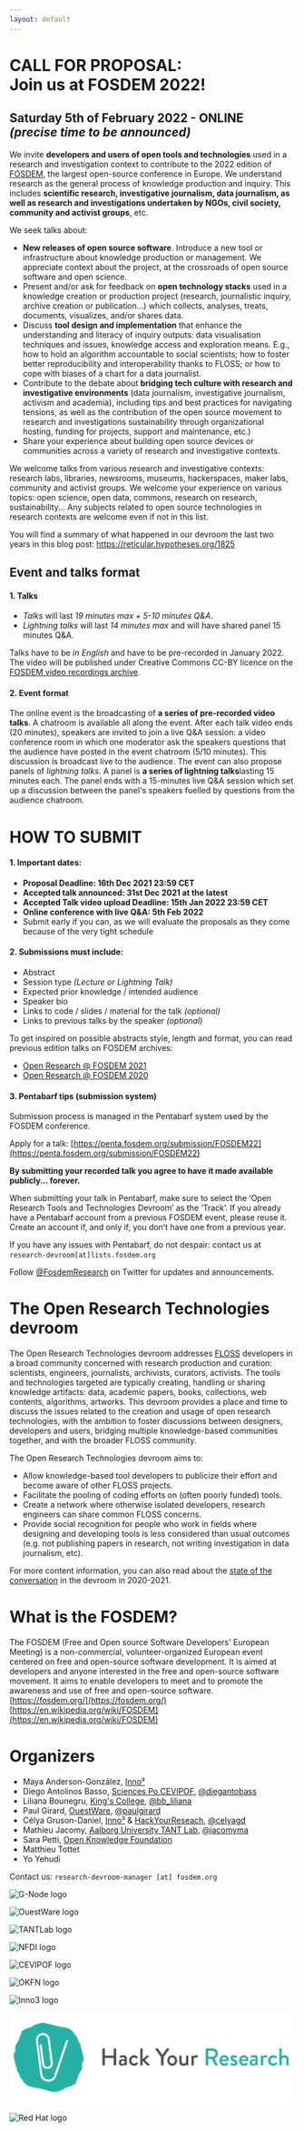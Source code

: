 ```yaml
---
layout: default
---
```

# CALL FOR PROPOSAL:<br>Join us at FOSDEM 2022!
## Saturday 5th of February 2022 - ONLINE<br>*(precise time to be announced)*

We invite **developers and users of open tools and technologies** used in a research and investigation context to contribute to the 2022 edition of [FOSDEM](https://fosdem.org), the largest open-source conference in Europe.
We understand research as the general process of knowledge production and inquiry. This includes **scientific research, investigative journalism, data journalism, as well as research and investigations undertaken by NGOs, civil society, community and activist groups**, etc.

We seek talks about:
* **New releases of open source software**. Introduce a new tool or infrastructure about knowledge production or management. We appreciate context about the project, at the crossroads of open source software and open science.
* Present and/or ask for feedback on **open technology stacks** used in a knowledge creation or production project (research, journalistic inquiry, archive creation or publication…) which collects, analyses, treats, documents, visualizes, and/or shares data.
* Discuss **tool design and implementation** that enhance the understanding and literacy of inquiry outputs: data visualisation techniques and issues, knowledge access and exploration means. E.g., how to hold an algorithm accountable to social scientists; how to foster better reproducibility and interoperability thanks to FLOSS; or how to cope with biases of a chart for a data journalist.
* Contribute to the debate about **bridging tech culture with research and investigative environments** (data journalism, investigative journalism, activism and academia), including tips and best practices for navigating tensions, as well as the contribution of the open source movement to research and investigations sustainability through organizational hosting, funding for projects, support and maintenance, etc.)
* Share your experience about building open source devices or communities across a variety of research and investigative contexts.

We welcome talks from various research and investigative contexts: research labs, libraries, newsrooms, museums, hackerspaces, maker labs, community and activist groups. We welcome your experience on various topics: open science, open data, commons, research on research, sustainability... Any subjects related to open source technologies in research contexts are welcome even if not in this list.

You will find a summary of what happened in our devroom the last two years in this blog post: https://reticular.hypotheses.org/1825

## Event and talks format

#### 1. Talks
- *Talks* will last *19 minutes max + 5-10 minutes Q&A*. 
- *Lightning talks* will last *14 minutes max* and will have shared panel 15 minutes Q&A.

Talks have to be *in English* and have to be pre-recorded in January 2022.
The video will be published under Creative Commons CC-BY licence on the [FOSDEM video recordings archive](https://video.fosdem.org/).

#### 2. Event format

The online event is the broadcasting of **a series of pre-recorded video talks**. A chatroom is available all along the event. After each talk video ends (20 minutes), speakers are invited to join a live Q&A session: a video conference room in which one moderator ask the speakers questions that the audience have posted in the event chatroom (5/10 minutes). This discussion is broadcast live to the audience.
The event can also propose panels of *lightning talks*. A panel is **a series of lightning talks**lasting 15 minutes each. The panel ends with a 15-minutes live Q&A session which set up a discussion between the panel's speakers fuelled by questions from the audience chatroom. 

# HOW TO SUBMIT

#### 1. Important dates:
- **Proposal Deadline: 16th Dec 2021 23:59 CET**
- **Accepted talk announced: 31st Dec 2021 at the latest** 
- **Accepted Talk video upload Deadline: 15th Jan 2022 23:59 CET**
- **Online conference with live Q&A: 5th Feb 2022**
- Submit early if you can, as we will evaluate the proposals as they come because of the very tight schedule

#### 2. Submissions must include:
- Abstract
- Session type *(Lecture or Lightning Talk)*
- Expected prior knowledge / intended audience
- Speaker bio
- Links to code / slides / material for the talk *(optional)*
- Links to previous talks by the speaker *(optional)*

To get inspired on possible abstracts style, length and format, you can read previous edition talks on FOSDEM archives:

- [Open Research @ FOSDEM 2021](https://archive.fosdem.org/2021/schedule/track/open_research_tools_and_technologies/)
- [Open Research @ FOSDEM 2020](https://archive.fosdem.org/2020/schedule/track/open_research_tools_and_technologies/)
    
#### 3. Pentabarf tips (submission system)

Submission process is managed in the Pentabarf system used by the FOSDEM conference.

Apply for a talk: [https://penta.fosdem.org/submission/FOSDEM22](https://penta.fosdem.org/submission/FOSDEM22)

**By submitting your recorded talk you agree to have it made available publicly... forever.** 

When submitting your talk in Pentabarf, make sure to select the ‘Open Research Tools and Technologies Devroom’ as the ‘Track’.
If you already have a Pentabarf account from a previous FOSDEM event, please reuse it. Create an account if, and only if, you don’t have one from a previous year.

If you have any issues with Pentabarf, do not despair: contact us at `research-devroom[at]lists.fosdem.org`

Follow [@FosdemResearch](https://twitter.com/FosdemResearch) on Twitter for updates and announcements.

# The Open Research Technologies devroom

The Open Research Technologies devroom addresses [FLOSS](https://www.gnu.org/philosophy/floss-and-foss.en.html) developers in a broad community concerned with research production and curation: scientists, engineers, journalists, archivists, curators, activists.
The tools and technologies targeted are typically creating, handling or sharing knowledge artifacts: data, academic papers, books, collections, web contents, algorithms, artworks.
This devroom provides a place and time to discuss the issues related to the creation and usage of open research technologies, with the ambition to foster discussions between designers, developers and users, bridging multiple knowledge-based communities together, and with the broader FLOSS community.

The Open Research Technologies devroom aims to:
- Allow knowledge-based tool developers to publicize their effort and become aware of other FLOSS projects.
- Facilitate the pooling of coding efforts on (often poorly funded) tools.
- Create a network where otherwise isolated developers, research engineers can share common FLOSS concerns.
- Provide social recognition for people who work in fields where designing and developing tools is less considered than usual outcomes (e.g. not publishing papers in research, not writing investigation in data journalism, etc).

For more content information, you can also read about the [state of the conversation](https://reticular.hypotheses.org/1825) in the devroom in 2020-2021.

# What is the FOSDEM?

The FOSDEM (Free and Open source Software Developers' European Meeting) is a non-commercial, volunteer-organized European event centered on free and open-source software development. It is aimed at developers and anyone interested in the free and open-source software movement. It aims to enable developers to meet and to promote the awareness and use of free and open-source software.  
[https://fosdem.org/](https://fosdem.org/)  
[https://en.wikipedia.org/wiki/FOSDEM](https://en.wikipedia.org/wiki/FOSDEM)

# Organizers

- Maya Anderson-González, [Inno³](https://inno3.fr/)
- Diego Antolinos Basso, [Sciences Po CEVIPOF](https://www.sciencespo.fr/cevipof/en.html), [@diegantobass](https://github.com/diegantobass/)
- Liliana Bounegru, [King's College](https://www.kcl.ac.uk/), [@bb_liliana](https://twitter.com/bb_liliana)
- Paul Girard, [OuestWare](https://ouestware.com), [@paulgirard](https://github.com/paulgirard)
- Célya Gruson-Daniel, [Inno³](https://inno3.fr/) & [HackYourReseach](https://twitter.com/HackResearch), [@celyagd](https://github.com/Celyagd)
- Mathieu Jacomy, [Aalborg University TANT Lab](https://www.tantlab.aau.dk/), [@jacomyma](https://github.com/jacomyma)
- Sara Petti, [Open Knowledge Foundation](https://okfn.org/)
- Matthieu Tottet
- Yo Yehudi

Contact us: `research-devroom-manager [at] fosdem.org`

![G-Node logo](img/g-node-logo.png)

![OuestWare logo](img/ouestware-logo.svg)

![TANTLab logo](img/tantlab-logo.png)

![NFDI logo](img/nfdi-logo.png)

![CEVIPOF logo](img/cevipof-logo.png)

![OKFN logo](img/OKFN-logo.png)

![Inno3 logo](img/Inno3-logo.png)

![HackYourResearch logo](img/hyr-logo.png)

![Red Hat logo](img/redhat-logo.svg)
